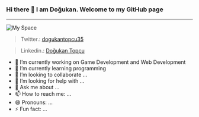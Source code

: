 ### Hi there 👋 I am Doğukan. Welcome to my GitHub page
---
![My Space](https://cdn.pixabay.com/photo/2017/08/30/01/05/milky-way-2695569__480.jpg)
<!--
| Social | Link |
|---|---|
| Twitter | [dogukantopcu35](https://twitter.com/dogukantopcu35) |
| Linkedin | [Doğukan Topçu](https://www.linkedin.com/in/do%C4%9Fukan-top%C3%A7u-367b24220/) |
-->

> Twitter.: [dogukantopcu35](https://twitter.com/dogukantopcu35)

> Linkedin.: [Doğukan Topçu](https://www.linkedin.com/in/do%C4%9Fukan-top%C3%A7u-367b24220/)


<!--
**DogukanTopcu/DogukanTopcu** is a ✨ _special_ ✨ repository because its `README.md` (this file) appears on your GitHub profile.

Here are some ideas to get you started:
-->
- 🔭 I’m currently working on Game Development and Web Development
- 🌱 I’m currently learning programming
- 👯 I’m looking to collaborate ...
- 🤔 I’m looking for help with ...
- 💬 Ask me about ...
- 📫 How to reach me: ...
- 😄 Pronouns: ...
- ⚡ Fun fact: ...

